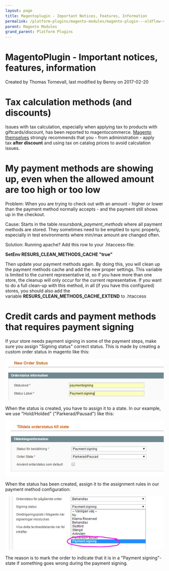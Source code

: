 ```yaml
---
layout: page
title: Magentoplugin - Important Notices, Features, Information
permalink: /platform-plugins/magento-modules/magento-plugin---oldflow-version/release--and-installation-notes--error-logging-and-development-for-magento-oldflow/5013902/
parent: Magento Modules
grand_parent: Platform Plugins
---
```




# MagentoPlugin - Important notices, features, information 
Created by Thomas Tornevall, last modified by Benny on 2017-02-20
# Tax calculation methods (and discounts)
Issues with tax calculation, especially when applying tax to products
with giftcards/discount, has been reported to magentocommerce. [Magento
themselves](http://merch.docs.magento.com/ce/user_guide/Magento_Community_Edition_User_Guide.html#tax/warning-messages.html) strongly
recommends that you - from administration - apply tax **after
discount** and using tax on catalog prices to avoid calculation issues.

# My payment methods are showing up, even when the allowed amount are too high or too low
Problem: When you are trying to check out with an amount - higher or
lower than the payment method normally accepts - and the payment still
shows up in the checkout.

Cause: Starts in the table *resursbank_payment_methods* where all
payment methods are stored. They sometimes need to be emptied to sync
properly, especially in test environments where min/max amount are
changed often.

Solution: Running apache? Add this row to your .htaccess-file:

**SetEnv RESURS_CLEAN_METHODS_CACHE "true"**

Then update your payment methods again. By doing this, you will clean up
the payment methods cache and add the new proper settings. This variable
is limited to the current representative id, so if you have more than
one store, the cleanup will only occur for the current representative.
If you want to do a full clean-up with this method, in all (if you have
this configured) stores, you should also add the
variable **RESURS_CLEAN_METHODS_CACHE_EXTEND** to .htaccess

# Credit cards and payment methods that requires payment signing
If your store needs payment signing in some of the payment steps, make
sure you assign "Signing status" correct status. This is made by
creating a custom order status in magento like this:

![](../../../../../attachments/1476277/4161551.jpg)

When the status is created, you have to assign it to a state. In our
example, we use "Hold/Holded" ("Parkerad/Pausad") like this:

![](../../../../../attachments/1476277/4161552.jpg)

When the status has been created, assign it to the assignment rules in
our payment method configuration:

![](../../../../../attachments/1476277/4161553.jpg)

The reason is to mark the order to indicate that it is in a "Payment
signing"-state if something goes wrong during the payment signing.

